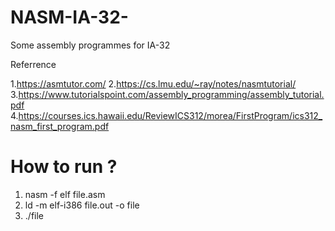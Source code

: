 # NASM-IA-32-
Some assembly programmes for IA-32

Referrence

1.https://asmtutor.com/
2.https://cs.lmu.edu/~ray/notes/nasmtutorial/
3.https://www.tutorialspoint.com/assembly_programming/assembly_tutorial.pdf
4.https://courses.ics.hawaii.edu/ReviewICS312/morea/FirstProgram/ics312_nasm_first_program.pdf

# How to run ?

1. nasm -f elf file.asm
2. ld -m elf-i386 file.out -o file
3. ./file
